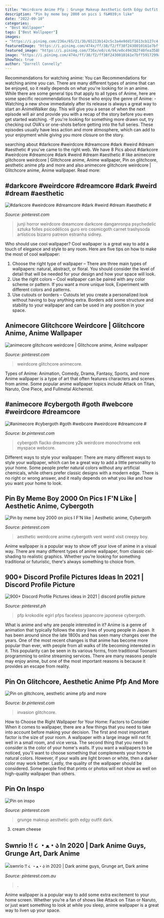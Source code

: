 ```yaml
---
title: "Weirdcore Anime Pfp : Grunge Makeup Aesthetic Goth Edgy Outfit Dark"
description: "Pin by meme boy 2000 on pics i f&#039;n like"
date: "2022-09-10"
categories:
- "Best Wallpaper"
tags: ["Best Wallpaper"]
images:
- "https://i.pinimg.com/236x/65/21/3b/65213b142c5c3a4e9dd1f1613cb127c4.jpg?nii=t"
featuredImage: "https://i.pinimg.com/474x/ff/38/f2/ff38f2430010161e7bff5917299a7681.jpg"
featured_image: "https://i.pinimg.com/736x/e0/c4/94/e0c494382f40fea358b2c370bd849dcd.jpg"
image: "https://i.pinimg.com/474x/ff/38/f2/ff38f2430010161e7bff5917299a7681.jpg"
ShowToc: true
author: "Darrell Connelly"
---
```



Recommendations for watching anime: You can
Recommendations for watching anime you can. There are many different types of anime that can be enjoyed, so it really depends on what you're looking for in an anime. While there are some general tips that apply to all types of Anime, here are some specific recommendations for those who enjoy the genre of Anime: 
-Watching a new show immediately after its release is always a great way to start an AnimeWalker day. This will give you a sense of when the next episode will air and provide you with a recap of the story before you even get started watching. 
-If you're looking for something more drawn out, try checking out OVA's or one-shots before getting into the full series. These episodes usually have less action and more atmosphere, which can add to your enjoyment while giving you more closure on the story.

	

		
searching about #darkcore #weirdcore #dreamcore #dark #weird #dream #aesthetic # you've came to the right web. We have 8 Pics about #darkcore #weirdcore #dreamcore #dark #weird #dream #aesthetic # like animecore glitchcore weirdcore | Glitchcore anime, Anime wallpaper, Pin on glitchcore, aesthetic anime pfp and more and also animecore glitchcore weirdcore | Glitchcore anime, Anime wallpaper. Read more:
		
    
## #darkcore #weirdcore #dreamcore #dark #weird #dream #aesthetic #

<img loading=lazy src="https://i.pinimg.com/originals/16/4a/e0/164ae0cc5bd1e8aba3a28492ac6e2aae.jpg" onerror="this.onerror=null;this.src='https://tse2.mm.bing.net/th?id=OIP.ltHj7r2RYjMVeAwNbJltQwHaHa&amp;pid=15.1';" alt="#darkcore #weirdcore #dreamcore #dark #weird #dream #aesthetic #">

_Source: pinterest.com_

>junji horror weirdcore dreamcore darkcore danganronpa psychedelic sztuka folles psicodélicos guro ero cosmicgoth carnet trashysoda artísticos bizarro patreon estranha sidney. 

	

Who should use cool wallpaper?
Cool wallpaper is a great way to add a touch of elegance and style to any room. Here are five tips on how to make the most of cool wallpaper: 
1) Choose the right type of wallpaper – There are three main types of wallpapers: natural, abstract, or floral. You should consider the level of detail that will be needed for your design and how your space will look. 
2) Use the right colors – Cool wallpaper can be paired with any color scheme or pattern. If you want a more unique look, Experiment with different colors and patterns. 
3) Use cutouts or borders – Cutouts let you create a personalized look without having to buy anything extra. Borders add some structure and stability to your wallpaper and can be used in any position in your space.

    
## Animecore Glitchcore Weirdcore | Glitchcore Anime, Anime Wallpaper

<img loading=lazy src="https://i.pinimg.com/736x/e0/c4/94/e0c494382f40fea358b2c370bd849dcd.jpg" onerror="this.onerror=null;this.src='https://tse2.mm.bing.net/th?id=OIP.dcVlMkshLRzomF_GPHDAYgHaG_&amp;pid=15.1';" alt="animecore glitchcore weirdcore | Glitchcore anime, Anime wallpaper">

_Source: pinterest.com_

>weirdcore glitchcore animecore. 

	

Types of Anime: Animation, Comedy, Drama, Fantasy, Sports, and more
Anime wallpaper is a type of art that often features characters and scenes from anime. Some popular anime wallpaper topics include Attack on Titan, Naruto, One Piece, and Fullmetal Alchemist.

    
## #animecore #cybergoth #goth #webcore #weirdcore #dreamcore #

<img loading=lazy src="https://i.pinimg.com/236x/65/21/3b/65213b142c5c3a4e9dd1f1613cb127c4.jpg?nii=t" onerror="this.onerror=null;this.src='https://tse3.mm.bing.net/th?id=OIP.Rhn45dzZwr_I-YWDmuwocAAAAA&amp;pid=15.1';" alt="#animecore #cybergoth #goth #webcore #weirdcore #dreamcore #">

_Source: br.pinterest.com_

>cybergoth flacko dreamcore y2k weirdcore monochrome eek myspace webcore. 

	

Different ways to style your wallpaper:
There are many different ways to style your wallpaper, which can be a great way to add a little personality to your home. Some people prefer natural colors without any artificial chemicals, while others prefer classic designs with a modern edge. There is no right or wrong answer, and it really depends on what you like and how you want your home to look.

    
## Pin By Meme Boy 2000 On Pics I F&#039;N Like | Aesthetic Anime, Cybergoth

<img loading=lazy src="https://i.pinimg.com/originals/14/4e/61/144e614ad08e45ff6a3f9de4891307e3.png" onerror="this.onerror=null;this.src='https://tse4.mm.bing.net/th?id=OIP.hC5QjP9HPrltkesSVNpWDgAAAA&amp;pid=15.1';" alt="Pin by meme boy 2000 on pics I F&#039;N like | Aesthetic anime, Cybergoth">

_Source: pinterest.com_

>aesthetic weirdcore anime cybergoth vent weird visit creepy boy. 

	

Anime wallpaper is a popular way to show off your love of anime in a visual way. There are many different types of anime wallpaper, from classic cel-shading to realistic graphics. Whether you're looking for something traditional or futuristic, there's always something to choice from.

    
## 900+ Discord Profile Pictures Ideas In 2021 | Discord Profile Picture

<img loading=lazy src="https://i.pinimg.com/474x/ff/38/f2/ff38f2430010161e7bff5917299a7681.jpg" onerror="this.onerror=null;this.src='https://tse1.mm.bing.net/th?id=OIP.wOROc22z1MAgJJxTuOfwbgAAAA&amp;pid=15.1';" alt="900+ Discord Profile Pictures ideas in 2021 | discord profile picture">

_Source: pinterest.ph_

>pfp krokodile egirl pfps faceless japancore japonese cybergoth. 

	

What is anime and why are people interested in it?
Anime is a genre of animation that typically follows the story lines of young people in Japan. It has been around since the late 1800s and has seen many changes over the years. One of the most recent changes is that anime has become more popular than ever, with people from all walks of life becoming interested in it. This popularity can be seen in its various forms, from traditional Toonami programming to online streaming services. There are many reasons people may enjoy anime, but one of the most important reasons is because it provides an escape from reality.

    
## Pin On Glitchcore, Aesthetic Anime Pfp And More

<img loading=lazy src="https://i.pinimg.com/736x/d7/29/6d/d7296d2890fd930b7cb4427dcec5e0b2.jpg" onerror="this.onerror=null;this.src='https://tse1.mm.bing.net/th?id=OIP.XsPw8mFKoO6-heXHM2nQ3QHaHa&amp;pid=15.1';" alt="Pin on glitchcore, aesthetic anime pfp and more">

_Source: br.pinterest.com_

>invasion glitchcore. 

	

How to Choose the Right Wallpaper for Your Home: Factors to Consider
When it comes to wallpaper, there are a few things that you need to take into account before making your decision. The first and most important factor is the size of your room. A wallpaper with a large image will not fit well in a small room, and vice versa. 
The second thing that you need to consider is the color of your home's walls. If you want a wallpapers to be noticed, you'll want to choose something that complements your home's natural colors. However, if your walls are light brown or white, then a darker color may work better. 
Lastly, the quality of the wallpaper should be considered. Some people find that prints or photos will not show as well on high-quality wallpaper than others.

    
## Pin On Inspo

<img loading=lazy src="https://i.pinimg.com/736x/ef/92/24/ef92246e4aa8a65eeb5c330840e55b17.jpg" onerror="this.onerror=null;this.src='https://tse1.mm.bing.net/th?id=OIP.r0EM7Hv8uP7DS14az0TYHAHaHa&amp;pid=15.1';" alt="Pin on inspo">

_Source: pinterest.com_

>grunge makeup aesthetic goth edgy outfit dark. 

	

3. cream cheese 

    
## Swnrio !! ૮ ・ﻌ・ა In 2020 | Dark Anime Guys, Grunge Art, Dark Anime

<img loading=lazy src="https://i.pinimg.com/236x/48/36/9f/48369f75ab2e9039d2a32ff79f86cbad.jpg?nii=t" onerror="this.onerror=null;this.src='https://tse4.mm.bing.net/th?id=OIP.oHEiC-LxaXuZfgz60kwfUAAAAA&amp;pid=15.1';" alt="swnrio !! ૮ ・ﻌ・ა in 2020 | Dark anime guys, Grunge art, Dark anime">

_Source: pinterest.com.au_

>. 

	

Anime wallpaper is a popular way to add some extra excitement to your home screen. Whether you’re a fan of shows like Attack on Titan or Naruto, or just want something to look at while you sleep, anime wallpaper is a great way to liven up your space.

